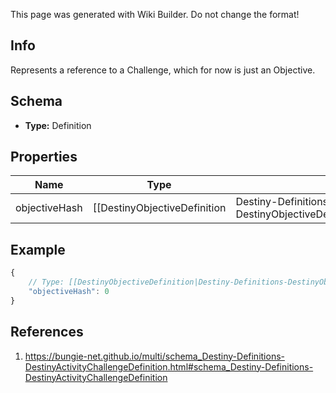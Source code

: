<span class="wiki-builder">This page was generated with Wiki Builder. Do not change the format!</span>

## Info
Represents a reference to a Challenge, which for now is just an Objective.

## Schema
* **Type:** Definition

## Properties
Name | Type | Description
---- | ---- | -----------
objectiveHash | [[DestinyObjectiveDefinition|Destiny-Definitions-DestinyObjectiveDefinition]]:ManifestDefinition:integer:uint32 | The hash for the Objective that matches this challenge.  Use it to look up the DestinyObjectiveDefinition.

## Example
```javascript
{
    // Type: [[DestinyObjectiveDefinition|Destiny-Definitions-DestinyObjectiveDefinition]]:ManifestDefinition:integer:uint32
    "objectiveHash": 0
}

```

## References
1. https://bungie-net.github.io/multi/schema_Destiny-Definitions-DestinyActivityChallengeDefinition.html#schema_Destiny-Definitions-DestinyActivityChallengeDefinition
